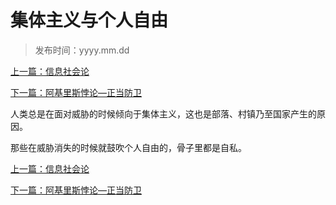 # 集体主义与个人自由

>发布时间：yyyy.mm.dd

[上一篇：信息社会论](/social/article41)

[下一篇：阿基里斯悖论—正当防卫](/social/article44)



人类总是在面对威胁的时候倾向于集体主义，这也是部落、村镇乃至国家产生的原因。 

那些在威胁消失的时候就鼓吹个人自由的，骨子里都是自私。 



[上一篇：信息社会论](/social/article41)

[下一篇：阿基里斯悖论—正当防卫](/social/article44)

